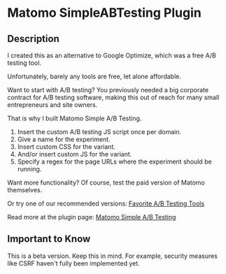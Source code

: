 # Matomo SimpleABTesting Plugin

## Description

I created this as an alternative to Google Optimize, which was a free A/B testing tool.

Unfortunately, barely any tools are free, let alone affordable.

Want to start with A/B testing? You previously needed a big corporate contract for A/B testing software, making this out of reach for many small entrepreneurs and site owners.

That is why I built Matomo Simple A/B Testing.

1. Insert the custom A/B testing JS script once per domain.
2. Give a name for the experiment.
3. Insert custom CSS for the variant.
4. And/or insert custom JS for the variant.
5. Specify a regex for the page URLs where the experiment should be running.

Want more functionality? Of course, test the paid version of Matomo themselves.

Or try one of our recommended versions:
[Favorite A/B Testing Tools](https://www.nofrillsplugins.com/blog/favorite-ab-testing-tools)

Read more at the plugin page:
[Matomo Simple A/B Testing](https://www.nofrillsplugins.com/matomo-simple-ab-testing)

## Important to Know

This is a beta version. Keep this in mind. For example, security measures like CSRF haven't fully been implemented yet.

